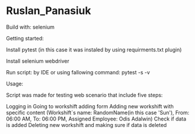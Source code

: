 # Ruslan_Panasiuk
Build with: selenium

Getting started:

Install pytest (in this case it was instaled by using requirments.txt plugin)

Install selenium webdriver

Run script: by IDE or using fallowing command: pytest -s -v

Usage:

Script was made for testing web scenario that include five steps:

Logging in
Going to workshift adding form
Adding new workshift with specific content (Workshift`s name: RandomName(in this case 'Sun'), From: 06:00 AM, To: 06:00 PM, Assigned Employee: Odis Adalwin)
Check if data is added
Deleting new workshift and making sure if data is deleted
